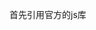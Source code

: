 首先引用官方的js库
  <!--第一步：引用库-->
  <link rel="stylesheet" href="https://js.arcgis.com/4.29/esri/themes/light/main.css">
  <script src="https://js.arcgis.com/4.29/"></script>

  <!--第二步：调用参数-->
  <script>
    require([
      "esri/config",
      "esri/WebMap",
      "esri/views/MapView",
      "esri/widgets/ScaleBar",
      "esri/widgets/Legend"
    ], function(esriConfig, WebMap, MapView, ScaleBar, Legend) {

      esriConfig.apiKey = "你的api";

      const webmap = new WebMap({
        portalItem: {
          id: "9aaeab2caf46487f80b20d12f8f7ae04"
        }
      });

      const view = new MapView({
        container: "viewDiv",
        map: webmap

      });

      const scalebar = new ScaleBar({
        view: view
      });

      view.ui.add(scalebar, "bottom-left");

      const legend = new Legend ({
        view: view
      });
      view.ui.add(legend, "top-right");

  });
  </script>

